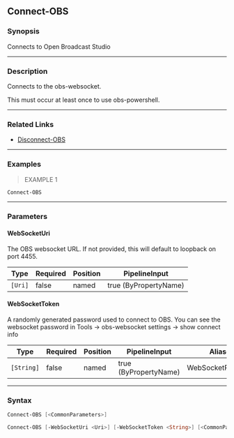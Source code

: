Connect-OBS
-----------




### Synopsis
Connects to Open Broadcast Studio



---


### Description

Connects to the obs-websocket.

This must occur at least once to use obs-powershell.



---


### Related Links
* [Disconnect-OBS](Disconnect-OBS.md)





---


### Examples
> EXAMPLE 1

```PowerShell
Connect-OBS
```


---


### Parameters
#### **WebSocketUri**

The OBS websocket URL.  If not provided, this will default to loopback on port 4455.






|Type   |Required|Position|PipelineInput        |
|-------|--------|--------|---------------------|
|`[Uri]`|false   |named   |true (ByPropertyName)|



#### **WebSocketToken**

A randomly generated password used to connect to OBS.
You can see the websocket password in Tools -> obs-websocket settings -> show connect info






|Type      |Required|Position|PipelineInput        |Aliases          |
|----------|--------|--------|---------------------|-----------------|
|`[String]`|false   |named   |true (ByPropertyName)|WebSocketPassword|





---


### Syntax
```PowerShell
Connect-OBS [<CommonParameters>]
```
```PowerShell
Connect-OBS [-WebSocketUri <Uri>] [-WebSocketToken <String>] [<CommonParameters>]
```
